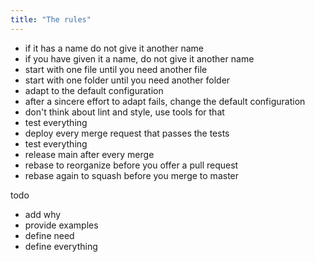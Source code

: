 ```yaml
---
title: "The rules"
---
```


- if it has a name do not give it another name
- if you have given it a name, do not give it another name
- start with one file until you need another file
- start with one folder until you need another folder
- adapt to the default configuration
- after a sincere effort to adapt fails, change the default configuration
- don't think about lint and style, use tools for that
- test everything
- deploy every merge request that passes the tests
- test everything
- release main after every merge
- rebase to reorganize before you offer a pull request
- rebase again to squash before you merge to master

todo

- add why
- provide examples
- define need
- define everything

